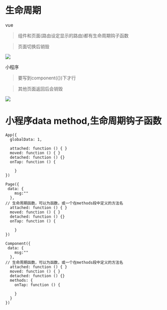 # 生命周期

vue


>组件和页面(路由设定显示的路由)都有生命周期钩子函数

>页面切换后销毁




![](3.png)

小程序

>要写到component({})下才行

>其他页面返回后会销毁


![](4.png)


# 小程序data method,生命周期钩子函数


```
App({
  globalData: 1,

  attached: function () { }
  moved: function () { }
  detached: function () {}
  onTap: function () {

    }
})
```
```
Page({
 data: {
    msg:""
  },
// 生命周期函数，可以为函数，或一个在methods段中定义的方法名
  attached: function () { }
  moved: function () { }
  detached: function () {}
  onTap: function () {

    }
})

```
```
Component({
 data: {
    msg:""
  },
// 生命周期函数，可以为函数，或一个在methods段中定义的方法名
  attached: function () { }
  moved: function () { }
  detached: function () {}
  methods: {
    onTap: function () {
     
    }
  }
})
```
